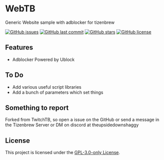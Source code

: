 # WebTB
Generic Website sample with adblocker for tizenbrew

[![GitHub issues](https://img.shields.io/github/issues/AlexNolan/WebTB.svg)](https://github.com/AlexNolan/WebTB/issues)
[![GitHub last commit](https://img.shields.io/github/last-commit/AlexNolan/WebTB.svg)](https://github.com/AlexNolan/WebTB/commits)
[![GitHub stars](https://img.shields.io/github/stars/AlexNolan/WebTB.svg)](https://github.com/AlexNolan/WebTB)
[![GitHub license](https://img.shields.io/github/license/AlexNolan/WebTB.svg)](https://github.com/AlexNolan/WebTB/blob/master/LICENSE)

## Features

* Adblocker Powered by Ublock

## To Do

* Add various useful script libraries
* Add a bunch of parameters which set things

## Something to report

Forked from TwitchTB, so open a issue on the GitHub or send a message in the Tizenbrew Server or DM on discord at theupsidedownshaggy 

## License

This project is licensed under the [GPL-3.0-only License](https://github.com/owen-the-kid/TwitchTB/blob/master/LICENSE).
